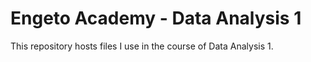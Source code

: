 # Engeto Academy - Data Analysis 1

This repository hosts files I use in the course of Data Analysis 1.
